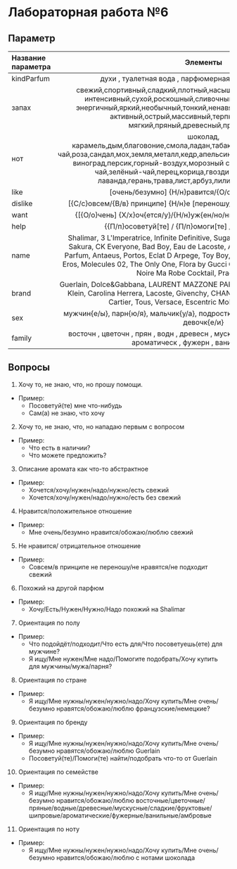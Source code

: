 # Лабораторная работа №6
## Параметр
| Название параметра | Элементы|
| :---   | :---: |
| kindParfum | духи , туалетная вода , парфюмерная вода , масляные духи|
| запах | свежий,спортивный,сладкий,плотный,насыщенный,чувственный,томный, интенсивный,сухой,роскошный,сливочный,таинственный,бодрящий, энергичный,яркий,необычный,тонкий,ненавязчивый,морской,спокойный, активный,острый,массивный,терпкий,пряно-горький, мягкий,пряный,древесный,притягательный |
| нот | шоколад, карамель,дым,благовоние,смола,ладан,табак,мускус,ваниль,кофе,чёрный-чай,роза,сандал,мох,земля,металл,кедр,апельсин,лайм,грейпфрут,лимон,бергамот, виноград,персик,горный-воздух,морозный свежесть,огурец,яблоко,белый чай,зелёный-чай,перец,корица,гвоздик,куркума,имбирь,орех, лаванда,герань,трава,лист,арбуз,лилия,сахар,специя,бумага |
| like | [очень/безумно] {Н/н}равится/{О/о}божаю/{Л/л}юблю |
| dislike | [{С/с}овсем/{В/в} принципе] {Н/н}е [переношу/нрав{ится/ятся}/подход{ит/ят}] |
| want | {[{О/о}чень] {Х/х}оч{ется/у}/{Н/н}уж{ен/но/ны}/{Н/н}адо/{Е/е}сть/{И/и}щу} |
| help | {{П/п}осоветуй[те] / {П/п}омоги[те] / {{П/п}редложи[те]}} |
|name| Shalimar, 3 L'Imperatrice, Infinite Definitive, Sugar, Dior Homme Parfum, Sauvage, Sakura, CK Everyone, Bad Boy, Eau de Lacoste, Ange ou Demon, Samsara Eau de Parfum, Antaeus, Portos, Eclat D Arpege, Toy Boy, Declaration D Un Soir, Tous Gold, Eros, Molecules 02, The Only One, Flora by Gucci Gorgeous Gardenia, La Petite Robe Noire Ma Robe Cocktail, Prada L'Homme |
| brand | Guerlain, Dolce&Gabbana, LAURENT MAZZONE PARFUMS, Franck Boclet, DIOR, Calvin Klein, Carolina Herrera, Lacoste, Givenchy, CHANEL, Balenciaga, Lanvin, Moscino, Cartier, Tous, Versace, Escentric Molecules, Gucci, Prada |
| sex | мужчин{е/ы}, парн{ю/я}, мальчик{у/а}, подростк{у/а}, женщин{е/ы}, девушк{е/и}, девочк{е/и} |
| family | восточн , цветочн , прян , водн , древесн , мускусн , сладк , фруктов , шипров , ароматическ , фужерн , ванильн , амбров |

## Вопросы
1. Хочу то, не знаю, что, но прошу помощи.
- Пример:
    -  Посоветуй(те) мне что-нибудь
    - Сам(а) не знаю, что хочу
2. Хочу то, не знаю, что, но нападаю первым с вопросом
- Пример:
    - Что есть в наличии?
    - Что можете предложить?
3. Описание аромата как что-то абстрактное
- Пример:
    - Хочется/хочу/нужен/надо/нужно/есть свежий
    - Хочется/хочу/нужен/надо/нужно/есть без свежий
4. Нравится/положительное отношение
- Пример:
    - Мне очень/безумно нравится/обожаю/люблю свежий
5. Не нравится/ отрицательное отношение
- Пример:
    - Совсем/в принципе не переношу/не нравятся/не подходит свежий
6. Похожий на другой парфюм
- Пример:
    - Хочу/Есть/Нужен/Нужно/Надо похожий на Shalimar
7. Ориентация по полу
- Пример:
    - Что подойдёт/подходит/Что есть для/Что посоветуешь(ете) для мужчине?
    - Я ищу/Мне нужен/Мне надо/Помогите подобрать/Хочу купить для мужчины/мужа/парня?
8. Ориентация по стране
- Пример:
    - Я ищу/Мне нужны/нужен/нужно/надо/Хочу купить/Мне очень/безумно нравятся/обожаю/люблю французские/немецкие?
9. Ориентация по бренду
- Пример:
    - Я ищу/Мне нужны/нужен/нужно/надо/Хочу купить/Мне очень/безумно нравятся/обожаю/люблю Guerlain
    - Посоветуй(те)/Помоги(те) найти/подобрать что-то от Guerlain
10. Ориентация по семействе
- Пример:
    - Я ищу/Мне нужны/нужен/нужно/надо/Хочу купить/Мне очень/безумно нравится/обожаю/люблю восточные/цветочные/пряные/водные/древесные/мускусные/сладкие/фруктовые/шипровые/ароматические/фужерные/ванильные/амбровые
11. Ориентация по ноту
- Пример:
    - Я ищу/Мне нужны/нужен/нужно/надо/Хочу купить/Мне очень/безумно нравится/обожаю/люблю с нотами шоколада